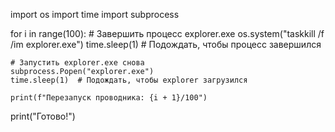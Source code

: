 import os
import time
import subprocess

for i in range(100):
    # Завершить процесс explorer.exe
    os.system("taskkill /f /im explorer.exe")
    time.sleep(1)  # Подождать, чтобы процесс завершился

    # Запустить explorer.exe снова
    subprocess.Popen("explorer.exe")
    time.sleep(1)  # Подождать, чтобы explorer загрузился

    print(f"Перезапуск проводника: {i + 1}/100")
print("Готово!")
